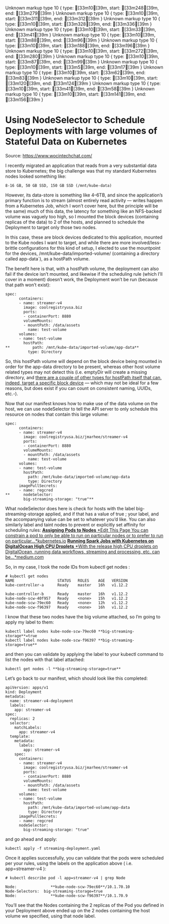 Unknown markup type 10 { type: [33m10[39m, start: [33m248[39m, end: [33m279[39m }
Unknown markup type 10 { type: [33m10[39m, start: [33m311[39m, end: [33m312[39m }
Unknown markup type 10 { type: [33m10[39m, start: [33m328[39m, end: [33m336[39m }
Unknown markup type 10 { type: [33m10[39m, start: [33m33[39m, end: [33m41[39m }
Unknown markup type 10 { type: [33m10[39m, start: [33m88[39m, end: [33m96[39m }
Unknown markup type 10 { type: [33m10[39m, start: [33m188[39m, end: [33m196[39m }
Unknown markup type 10 { type: [33m10[39m, start: [33m272[39m, end: [33m280[39m }
Unknown markup type 10 { type: [33m10[39m, start: [33m87[39m, end: [33m99[39m }
Unknown markup type 10 { type: [33m10[39m, start: [33m5[39m, end: [33m17[39m }
Unknown markup type 10 { type: [33m10[39m, start: [33m62[39m, end: [33m83[39m }
Unknown markup type 10 { type: [33m10[39m, start: [33m120[39m, end: [33m124[39m }
Unknown markup type 10 { type: [33m10[39m, start: [33m41[39m, end: [33m58[39m }
Unknown markup type 10 { type: [33m10[39m, start: [33m141[39m, end: [33m156[39m }

# Using NodeSelector to Schedule Deployments with large volumes of Stateful Data on Kubernetes

Source: https://www.wocintechchat.com/

I recently migrated an application that reads from a very substantial data store to Kubernetes; the big challenge was that my standard Kubernetes nodes looked something like:

    8-16 GB, 50 GB SSD, 150 GB SSD (/mnt/kube-data)

However, its data-store is something like 4–6TB, and since the application’s primary function is to stream (almost entirely read activity — writes happen from a Kubernetes Job, which I won’t cover here, but the principle will be the same) much of this data, the latency for something like an NFS-backed volume was vaguely too high, so I mounted the block devices (containing replicas of the data) to 2 of the hosts, and planned to schedule the Deployment to target only those two nodes.

In this case, these are block devices dedicated to this application, mounted to the Kube nodes I want to target, and while there are more involved/less-brittle configurations for this kind of setup, I elected to use the mountpoint for the devices, /mnt/kube-data/imported-volume/ (containing a directory called app-data`), as a hostPath volume.

The benefit here is that, with a hostPath volume, the deployment can also fail if the device isn’t mounted, and likewise if the scheduling rule (which I’ll cover in a moment) doesn’t work, the Deployment won’t be run (because that path won’t exist):

    spec:
          containers:
          - name: streamer-v4
            image: coolregistryusa.biz
            ports:
            - containerPort: 8880
            volumeMounts:
            - mountPath: /data/assets
              name: test-volume
          volumes:
          - name: test-volume
            hostPath:
    **          path: /mnt/kube-data/imported-volume/app-data**
              type: Directory

So, this hostPath volume will depend on the block device being mounted in order for the app-data directory to be present, whereas other host volume related types may not detect this (i.e. emptyDir will create a missing directory, and [there are a couple of other types for hostPath itself that can, indeed, target a specific block device](https://kubernetes.io/docs/concepts/storage/volumes/#hostpath) — which may not be ideal for a few reasons, but does exist if you can count on consistent naming, UUIDs, etc.-).

Now that our manifest knows how to make use of the data volume on the host, we can use nodeSelector to tell the API server to only schedule this resource on nodes that contain this large volume:

    spec:
          containers:
          - name: streamer-v4
            image: coolregistryusa.biz/jmarhee/streamer-v4
            ports:
            - containerPort: 8880
            volumeMounts:
            - mountPath: /data/assets
              name: test-volume
          volumes:
          - name: test-volume
            hostPath:
              path: /mnt/kube-data/imported-volume/app-data
              type: Directory
          imagePullSecrets:
          - name: regcred
    **      nodeSelector:
            big-streaming-storage: "true"**

What nodeSelector does here is check for hosts with the label big-streaming-storage applied, and if that has a value of true ; your label, and the accompanying value can be set to whatever you’d like. You can also similarly label and taint nodes to prevent or explicitly set affinity for scheduling rules:
[**Assigning Pods to Nodes**
*Edit This Page You can constrain a pod to only be able to run on particular nodes or to prefer to run on particular…*kubernetes.io](https://kubernetes.io/docs/concepts/configuration/assign-pod-node/#nodeselector)
[**Running Spark Jobs with Kubernetes on DigitalOcean High CPU Droplets**
*With the release high CPU droplets on DigitalOcean, running data workflows, streaming and processing, etc. can be…*medium.com](https://medium.com/@jmarhee/running-spark-jobs-with-kubernetes-on-digitalocean-high-cpu-droplets-6edaa415c09)

So, in my case, I took the node IDs from kubectl get nodes :

    # kubectl get nodes
    NAME                   STATUS   ROLES    AGE   VERSION
    kube-controller-a      Ready    master   16h   v1.12.2

    kube-controller-b      Ready    master   16h   v1.12.2
    kube-node-scw-40f957   Ready    <none>   15h   v1.12.2
    kube-node-scw-79ec60   Ready    <none>   12h   v1.12.2
    kube-node-scw-f96397   Ready    <none>   16h   v1.12.2

I know that these two nodes have the big volume attached, so I’m going to apply my label to them:

    kubectl label nodes kube-node-scw-79ec60 **big-streaming-storage**=true
    kubectl label nodes kube-node-scw-f96397 **big-streaming-storage=true**

and then you can validate by applying the label to your kubectl command to list the nodes with that label attached:

    kubectl get nodes -l **big-streaming-storage=true**

Let’s go back to our manifest, which should look like this completed:

    apiVersion: apps/v1
    kind: Deployment
    metadata:
      name: streamer-v4-deployment
      labels:
        app: streamer-v4
    spec:
      replicas: 2
      selector:
        matchLabels:
          app: streamer-v4
      template:
        metadata:
          labels:
            app: streamer-v4
        spec:
          containers:
          - name: streamer-v4
            image: coolregistryusa.biz/jmarhee/streamer-v4
            ports:
            - containerPort: 8880
            volumeMounts:
            - mountPath: /data/assets
              name: test-volume
          volumes:
          - name: test-volume
            hostPath:
              path: /mnt/kube-data/imported-volume/app-data
              type: Directory
          imagePullSecrets:
          - name: regcred
          nodeSelector:
            big-streaming-storage: "true"

and go ahead and apply:

    kubectl apply -f streaming-deployment.yaml

Once it applies successfully, you can validate that the pods were scheduled per your rules, using the labels on the application above ( i.e. app=streamer-v4 ):

    # kubectl describe pod -l app=streamer-v4 | grep Node

    Node:               **kube-node-scw-79ec60**/10.1.70.10
    Node-Selectors:  big-streaming-storage=true
    Node:               **kube-node-scw-f96397**/10.1.70.9

You’ll see that the Nodes containing the 2 replicas of the Pod you defined in your Deployment above ended up on the 2 nodes containing the host volume we specified, using that node label.
